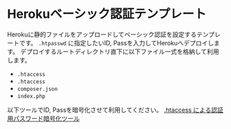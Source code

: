 # Herokuベーシック認証テンプレート
Herokuに静的ファイルをアップロードしてベーシック認証を設定するテンプレートです。
`.htpasswd` に指定したいID, Passを入力してHerokuへデプロイします。
デプロイするルートディレクトリ直下に以下ファイル一式を格納して利用します。

- `.htaccess`
- `.htaccess`
- `composer.json`
- `index.php`

以下ツールでID, Passを暗号化させて利用してください。
[.htaccess による認証用パスワード暗号化ツール](https://www.luft.co.jp/cgi/htpasswd.php)